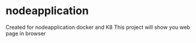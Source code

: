 # nodeapplication
Created for nodeapplication docker and K8
This project will show you web page in browser
